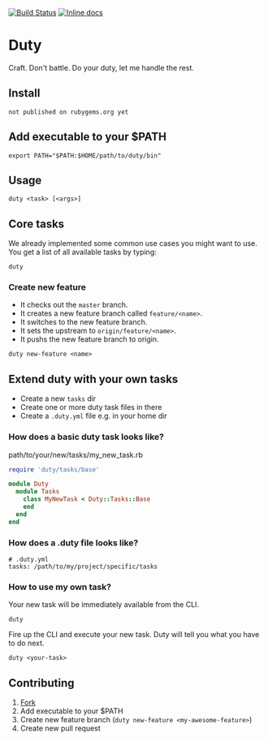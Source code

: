 [![Build Status](https://travis-ci.org/JanOwiesniak/duty.svg?branch=master)](https://travis-ci.org/JanOwiesniak/duty) [![Inline docs](http://inch-ci.org/github/JanOwiesniak/duty.svg?branch=master)](http://inch-ci.org/github/JanOwiesniak/duty)

# Duty

Craft.
Don't battle.
Do your duty, let me handle the rest.


## Install

```
not published on rubygems.org yet
```


## Add executable to your $PATH

```
export PATH="$PATH:$HOME/path/to/duty/bin"
```


## Usage

```
duty <task> [<args>]
```


## Core tasks

We already implemented some common use cases you might want to use.
You get a list of all available tasks by typing:

```
duty
```


### Create new feature

* It checks out the `master` branch.
* It creates a new feature branch called `feature/<name>`.
* It switches to the new feature branch.
* It sets the upstream to `origin/feature/<name>`.
* It pushs the new feature branch to origin.

```
duty new-feature <name>
```


## Extend duty with your own tasks

* Create a new `tasks` dir
* Create one or more duty task files in there
* Create a `.duty.yml` file e.g. in your home dir


### How does a basic duty task looks like?

path/to/your/new/tasks/my_new_task.rb

```ruby
require 'duty/tasks/base'

module Duty
  module Tasks
    class MyNewTask < Duty::Tasks::Base
    end
  end
end
```


### How does a .duty file looks like?

```
# .duty.yml
tasks: /path/to/my/project/specific/tasks
```


### How to use my own task?

Your new task will be immediately available from the CLI.

```
duty
```

Fire up the CLI and execute your new task.
Duty will tell you what you have to do next.

```
duty <your-task>
```

## Contributing

1. [Fork](http://github.com/JanOwiesniak/duty/fork)
2. Add executable to your $PATH
3. Create new feature branch (`duty new-feature <my-awesome-feature>`)
4. Create new pull request
